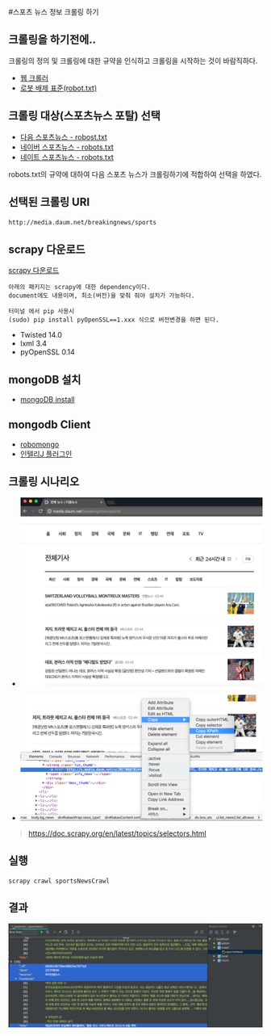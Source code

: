 #스포츠 뉴스 정보 크롤링 하기

## 크롤링을 하기전에..
크롤링의 정의 및 크롤링에 대한 규약을 인식하고 크롤링을 시작하는 것이 바람직하다.
- [웹 크롤러](https://ko.wikipedia.org/wiki/%EC%9B%B9_%ED%81%AC%EB%A1%A4%EB%9F%AC)
- [로봇 배제 표준(robot.txt)](https://ko.wikipedia.org/wiki/%EB%A1%9C%EB%B4%87_%EB%B0%B0%EC%A0%9C_%ED%91%9C%EC%A4%80)

## 크롤링 대상(스포츠뉴스 포탈) 선택
- [다음 스포츠뉴스 - robost.txt](http://media.daum.net/robots.txt)
- [네이버 스포츠뉴스 - robots.txt](http://sports.news.naver.com/robots.txt)
- [네이트 스포츠뉴스 - robots.txt](http://sports.news.nate.com/robots.txt)

robots.txt의 규약에 대하여 다음 스포츠 뉴스가 크롤링하기에 적합하여 선택을 하였다.

## 선택된 크롤링 URI
`http://media.daum.net/breakingnews/sports`


## scrapy 다운로드
[scrapy 다운로드](https://docs.scrapy.org/en/latest/intro/install.html#installing-scrapy)
```
아래의 패키지는 scrapy에 대한 dependency이다. 
document에도 내용이며, 최소(버전)을 맞춰 줘야 설치가 가능하다.
```
```
터미널 에서 pip 사용시 
(sudo) pip install pyOpenSSL==1.xxx 식으로 버전변경을 하면 된다. 
```
- Twisted 14.0 
- lxml 3.4
- pyOpenSSL 0.14


## mongoDB 설치
- [mongoDB install](https://docs.mongodb.com/manual/administration/install-community)

## mongodb Client
- [robomongo](https://robomongo.org)
- [인텔리J 플러그인](https://plugins.jetbrains.com/plugin/7141-mongo-plugin)


## 크롤링 시나리오

- ![메인화면](/image/main.png)

- ![path추출](/image/xpath.png)
 > https://doc.scrapy.org/en/latest/topics/selectors.html
 
 


## 실행
```
scrapy crawl sportsNewsCrawl
```

## 결과
![mongodb에 저장된 데이터](/image/data.png)
